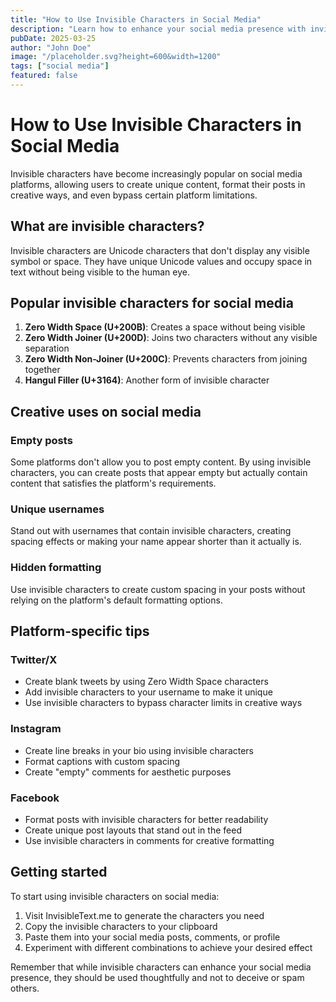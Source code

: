 ```yaml
---
title: "How to Use Invisible Characters in Social Media"
description: "Learn how to enhance your social media presence with invisible Unicode characters."
pubDate: 2025-03-25
author: "John Doe"
image: "/placeholder.svg?height=600&width=1200"
tags: ["social media"]
featured: false
---
```


# How to Use Invisible Characters in Social Media

Invisible characters have become increasingly popular on social media platforms, allowing users to create unique content, format their posts in creative ways, and even bypass certain platform limitations.

## What are invisible characters?

Invisible characters are Unicode characters that don't display any visible symbol or space. They have unique Unicode values and occupy space in text without being visible to the human eye.

## Popular invisible characters for social media

1. **Zero Width Space (U+200B)**: Creates a space without being visible
2. **Zero Width Joiner (U+200D)**: Joins two characters without any visible separation
3. **Zero Width Non-Joiner (U+200C)**: Prevents characters from joining together
4. **Hangul Filler (U+3164)**: Another form of invisible character

## Creative uses on social media

### Empty posts

Some platforms don't allow you to post empty content. By using invisible characters, you can create posts that appear empty but actually contain content that satisfies the platform's requirements.

### Unique usernames

Stand out with usernames that contain invisible characters, creating spacing effects or making your name appear shorter than it actually is.

### Hidden formatting

Use invisible characters to create custom spacing in your posts without relying on the platform's default formatting options.

## Platform-specific tips

### Twitter/X

- Create blank tweets by using Zero Width Space characters
- Add invisible characters to your username to make it unique
- Use invisible characters to bypass character limits in creative ways

### Instagram

- Create line breaks in your bio using invisible characters
- Format captions with custom spacing
- Create "empty" comments for aesthetic purposes

### Facebook

- Format posts with invisible characters for better readability
- Create unique post layouts that stand out in the feed
- Use invisible characters in comments for creative formatting

## Getting started

To start using invisible characters on social media:

1. Visit InvisibleText.me to generate the characters you need
2. Copy the invisible characters to your clipboard
3. Paste them into your social media posts, comments, or profile
4. Experiment with different combinations to achieve your desired effect

Remember that while invisible characters can enhance your social media presence, they should be used thoughtfully and not to deceive or spam others.
